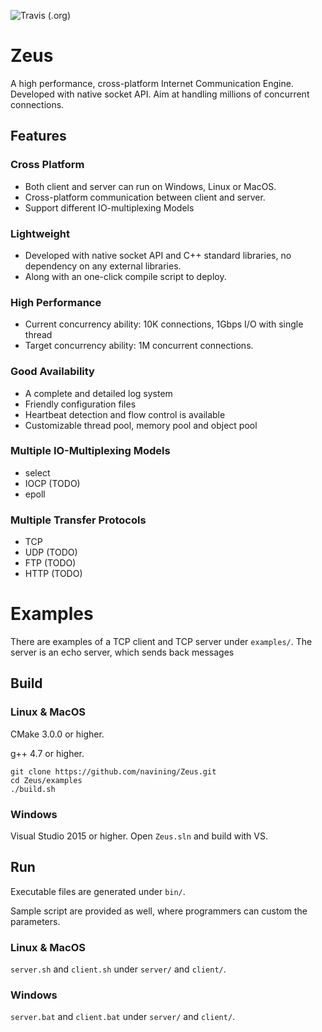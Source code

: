 ![Travis (.org)](https://img.shields.io/travis/navining/Zeus)

# Zeus
A high performance, cross-platform Internet Communication Engine. Developed with native socket API. Aim at handling millions of concurrent connections.

## Features
### Cross Platform
- Both client and server can run on Windows, Linux or MacOS.
- Cross-platform communication between client and server.
- Support different IO-multiplexing Models
### Lightweight
- Developed with native socket API and C++ standard libraries, no dependency on any external libraries.
- Along with an one-click compile script to deploy.
### High Performance
- Current concurrency ability: 10K connections, 1Gbps I/O with single thread
- Target concurrency ability: 1M concurrent connections.
### Good Availability
- A complete and detailed log system
- Friendly configuration files
- Heartbeat detection and flow control is available
- Customizable thread pool, memory pool and object pool
### Multiple IO-Multiplexing Models
- select
- IOCP (TODO)
- epoll
### Multiple Transfer Protocols
- TCP
- UDP (TODO)
- FTP (TODO)
- HTTP (TODO)

# Examples

There are examples of a TCP client and TCP server under `examples/`. The server is an echo server, which sends back messages

## Build
### Linux & MacOS
CMake 3.0.0 or higher.

g++ 4.7 or higher.
```
git clone https://github.com/navining/Zeus.git
cd Zeus/examples
./build.sh
```

### Windows
Visual Studio 2015 or higher. Open `Zeus.sln` and build with VS.

## Run

Executable files are generated under `bin/`.

Sample script are provided as well, where programmers can custom the parameters.

### Linux & MacOS
`server.sh` and `client.sh` under `server/` and `client/`.

### Windows
`server.bat` and `client.bat` under `server/` and `client/`.
